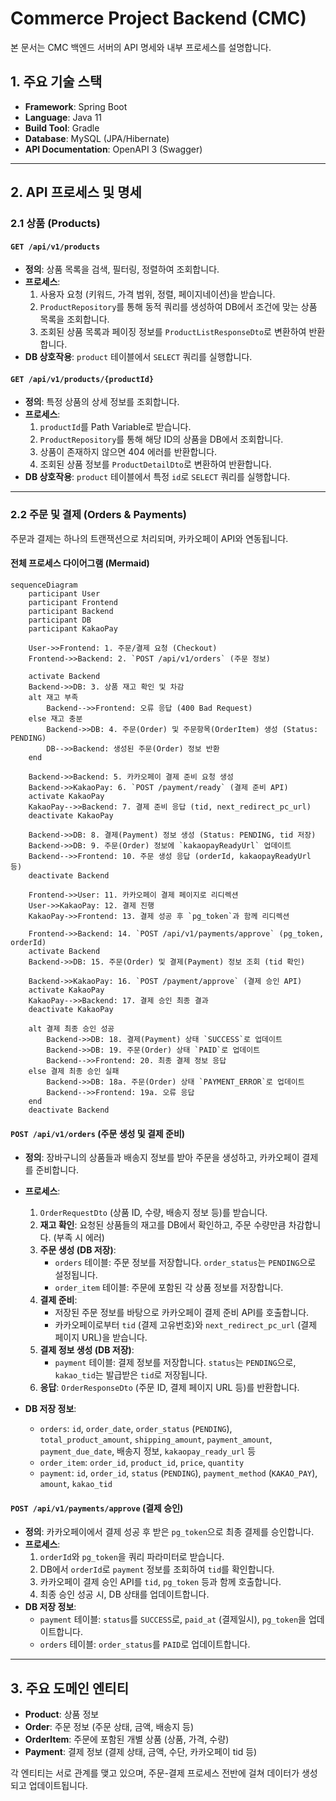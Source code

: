 # Commerce Project Backend (CMC)

본 문서는 CMC 백엔드 서버의 API 명세와 내부 프로세스를 설명합니다.

## 1. 주요 기술 스택

- **Framework**: Spring Boot
- **Language**: Java 11
- **Build Tool**: Gradle
- **Database**: MySQL (JPA/Hibernate)
- **API Documentation**: OpenAPI 3 (Swagger)

---

## 2. API 프로세스 및 명세

### 2.1 상품 (Products)

#### `GET /api/v1/products`

-   **정의**: 상품 목록을 검색, 필터링, 정렬하여 조회합니다.
-   **프로세스**:
    1.  사용자 요청 (키워드, 가격 범위, 정렬, 페이지네이션)을 받습니다.
    2.  `ProductRepository`를 통해 동적 쿼리를 생성하여 DB에서 조건에 맞는 상품 목록을 조회합니다.
    3.  조회된 상품 목록과 페이징 정보를 `ProductListResponseDto`로 변환하여 반환합니다.
-   **DB 상호작용**: `product` 테이블에서 `SELECT` 쿼리를 실행합니다.

#### `GET /api/v1/products/{productId}`

-   **정의**: 특정 상품의 상세 정보를 조회합니다.
-   **프로세스**:
    1.  `productId`를 Path Variable로 받습니다.
    2.  `ProductRepository`를 통해 해당 ID의 상품을 DB에서 조회합니다.
    3.  상품이 존재하지 않으면 404 에러를 반환합니다.
    4.  조회된 상품 정보를 `ProductDetailDto`로 변환하여 반환합니다.
-   **DB 상호작용**: `product` 테이블에서 특정 `id`로 `SELECT` 쿼리를 실행합니다.

---

### 2.2 주문 및 결제 (Orders & Payments)

주문과 결제는 하나의 트랜잭션으로 처리되며, 카카오페이 API와 연동됩니다.

#### 전체 프로세스 다이어그램 (Mermaid)

```mermaid
sequenceDiagram
    participant User
    participant Frontend
    participant Backend
    participant DB
    participant KakaoPay

    User->>Frontend: 1. 주문/결제 요청 (Checkout)
    Frontend->>Backend: 2. `POST /api/v1/orders` (주문 정보)
    
    activate Backend
    Backend->>DB: 3. 상품 재고 확인 및 차감
    alt 재고 부족
        Backend-->>Frontend: 오류 응답 (400 Bad Request)
    else 재고 충분
        Backend->>DB: 4. 주문(Order) 및 주문항목(OrderItem) 생성 (Status: PENDING)
        DB-->>Backend: 생성된 주문(Order) 정보 반환
    end
    
    Backend->>Backend: 5. 카카오페이 결제 준비 요청 생성
    Backend->>KakaoPay: 6. `POST /payment/ready` (결제 준비 API)
    activate KakaoPay
    KakaoPay-->>Backend: 7. 결제 준비 응답 (tid, next_redirect_pc_url)
    deactivate KakaoPay
    
    Backend->>DB: 8. 결제(Payment) 정보 생성 (Status: PENDING, tid 저장)
    Backend->>DB: 9. 주문(Order) 정보에 `kakaopayReadyUrl` 업데이트
    Backend-->>Frontend: 10. 주문 생성 응답 (orderId, kakaopayReadyUrl 등)
    deactivate Backend
    
    Frontend->>User: 11. 카카오페이 결제 페이지로 리디렉션
    User->>KakaoPay: 12. 결제 진행
    KakaoPay->>Frontend: 13. 결제 성공 후 `pg_token`과 함께 리디렉션
    
    Frontend->>Backend: 14. `POST /api/v1/payments/approve` (pg_token, orderId)
    activate Backend
    Backend->>DB: 15. 주문(Order) 및 결제(Payment) 정보 조회 (tid 확인)
    
    Backend->>KakaoPay: 16. `POST /payment/approve` (결제 승인 API)
    activate KakaoPay
    KakaoPay-->>Backend: 17. 결제 승인 최종 결과
    deactivate KakaoPay
    
    alt 결제 최종 승인 성공
        Backend->>DB: 18. 결제(Payment) 상태 `SUCCESS`로 업데이트
        Backend->>DB: 19. 주문(Order) 상태 `PAID`로 업데이트
        Backend-->>Frontend: 20. 최종 결제 정보 응답
    else 결제 최종 승인 실패
        Backend->>DB: 18a. 주문(Order) 상태 `PAYMENT_ERROR`로 업데이트
        Backend-->>Frontend: 19a. 오류 응답
    end
    deactivate Backend
```

#### `POST /api/v1/orders` (주문 생성 및 결제 준비)

-   **정의**: 장바구니의 상품들과 배송지 정보를 받아 주문을 생성하고, 카카오페이 결제를 준비합니다.
-   **프로세스**:
    1.  `OrderRequestDto` (상품 ID, 수량, 배송지 정보 등)를 받습니다.
    2.  **재고 확인**: 요청된 상품들의 재고를 DB에서 확인하고, 주문 수량만큼 차감합니다. (부족 시 에러)
    3.  **주문 생성 (DB 저장)**:
        -   `orders` 테이블: 주문 정보를 저장합니다. `order_status`는 `PENDING`으로 설정됩니다.
        -   `order_item` 테이블: 주문에 포함된 각 상품 정보를 저장합니다.
    4.  **결제 준비**:
        -   저장된 주문 정보를 바탕으로 카카오페이 결제 준비 API를 호출합니다.
        -   카카오페이로부터 `tid` (결제 고유번호)와 `next_redirect_pc_url` (결제 페이지 URL)을 받습니다.
    5.  **결제 정보 생성 (DB 저장)**:
        -   `payment` 테이블: 결제 정보를 저장합니다. `status`는 `PENDING`으로, `kakao_tid`는 발급받은 `tid`로 저장됩니다.
    6.  **응답**: `OrderResponseDto` (주문 ID, 결제 페이지 URL 등)를 반환합니다.

-   **DB 저장 정보**:
    -   `orders`: `id`, `order_date`, `order_status` (`PENDING`), `total_product_amount`, `shipping_amount`, `payment_amount`, `payment_due_date`, 배송지 정보, `kakaopay_ready_url` 등
    -   `order_item`: `order_id`, `product_id`, `price`, `quantity`
    -   `payment`: `id`, `order_id`, `status` (`PENDING`), `payment_method` (`KAKAO_PAY`), `amount`, `kakao_tid`

#### `POST /api/v1/payments/approve` (결제 승인)

-   **정의**: 카카오페이에서 결제 성공 후 받은 `pg_token`으로 최종 결제를 승인합니다.
-   **프로세스**:
    1.  `orderId`와 `pg_token`을 쿼리 파라미터로 받습니다.
    2.  DB에서 `orderId`로 `payment` 정보를 조회하여 `tid`를 확인합니다.
    3.  카카오페이 결제 승인 API를 `tid`, `pg_token` 등과 함께 호출합니다.
    4.  최종 승인 성공 시, DB 상태를 업데이트합니다.
-   **DB 저장 정보**:
    -   `payment` 테이블: `status`를 `SUCCESS`로, `paid_at` (결제일시), `pg_token`을 업데이트합니다.
    -   `orders` 테이블: `order_status`를 `PAID`로 업데이트합니다.

---
## 3. 주요 도메인 엔티티

- **Product**: 상품 정보
- **Order**: 주문 정보 (주문 상태, 금액, 배송지 등)
- **OrderItem**: 주문에 포함된 개별 상품 (상품, 가격, 수량)
- **Payment**: 결제 정보 (결제 상태, 금액, 수단, 카카오페이 tid 등)

각 엔티티는 서로 관계를 맺고 있으며, 주문-결제 프로세스 전반에 걸쳐 데이터가 생성되고 업데이트됩니다. 